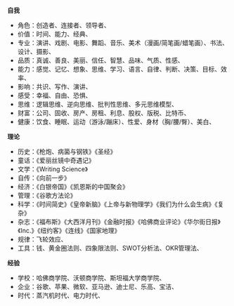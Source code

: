 **自我**
* 角色：创造者、连接者、领导者、
* 价值：时间、能力、经典、
* 专业：演讲、戏剧、电影、舞蹈、音乐、美术（漫画/简笔画/蜡笔画）、书法、设计、摄影、
* 品质：真诚、善良、美丽、信任、智慧、品味、气质、性感、
* 能力：感觉、记忆、想象、思维、学习、语言、自律、判断、决策、目标、效率、
* 影响：共识、写作、演讲、
* 感受：幸福、自由、恐惧、
* 思维：逻辑思维、逆向思维、批判性思维、多元思维模型、
* 财富：公司、固收、房产、房租、利息、股权、版税、比特币、
* 健康：饮食、睡眠、运动（游泳/蹦床）、性爱、身材（胸/腰/臀）、美白、

**理论**
* 历史：《枪炮、病菌与钢铁》《圣经》
* 童话：《爱丽丝镜中奇遇记》
* 文学：《Writing Science》 
* 自传：《向前一步》
* 经济：《白银帝国》《凯恩斯的中国聚会》
* 管理：《谷歌方法论》
* 科学：《时间简史》《皇帝新脑》《上帝与新物理学》《我们为什么会生病》《复杂》
* 杂志：《福布斯》《大西洋月刊》《金融时报》《哈佛商业评论》《华尔街日报》《Inc.》《纽约客》《连线》《国家地理》
* 规律：飞轮效应、
* 工具：钱、黄金圈法则、四象限法则、SWOT分析法、OKR管理法、

**经验**
* 学校：哈佛商学院、沃顿商学院、斯坦福大学商学院、
* 企业：谷歌、苹果、微软、亚马逊、迪士尼、乐高、宝洁、
* 时代：蒸汽机时代、电力时代、
